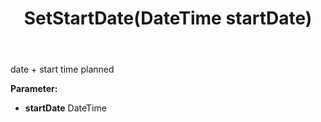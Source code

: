 ﻿---
uid: crmscript_ref_NSAppointment_SetStartDate
title: SetStartDate(DateTime startDate)
intellisense: NSAppointment.SetStartDate
keywords: NSAppointment, GetStartDate
so.topic: reference
---

date + start time planned

**Parameter:** 
 - **startDate** DateTime

